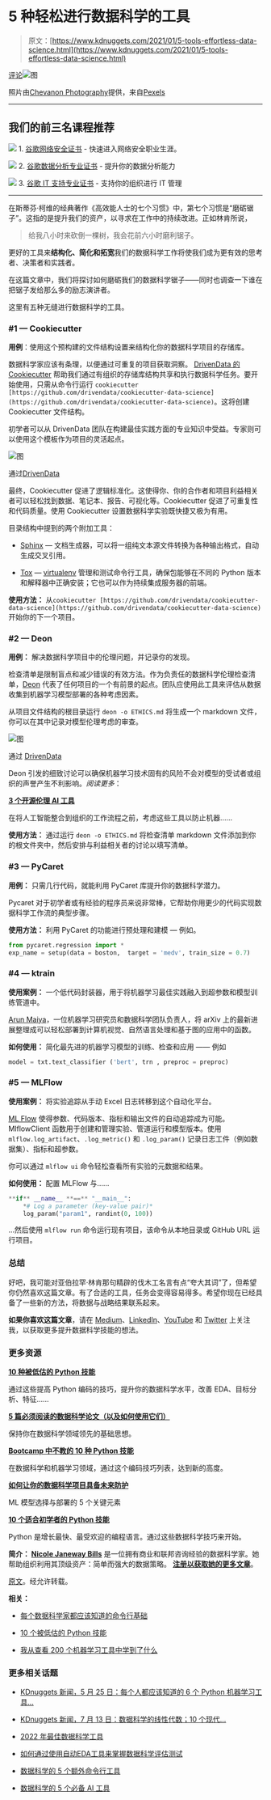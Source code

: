 # 5 种轻松进行数据科学的工具

> 原文：[https://www.kdnuggets.com/2021/01/5-tools-effortless-data-science.html](https://www.kdnuggets.com/2021/01/5-tools-effortless-data-science.html)

[评论](#comments)![图](../Images/0163182db1e56476361e30fdb5a854d2.png)

照片由[Chevanon Photography](https://www.pexels.com/@chevanon?utm_content=attributionCopyText&utm_medium=referral&utm_source=pexels)提供，来自[Pexels](https://www.pexels.com/photo/art-blur-cappuccino-close-up-302899/?utm_content=attributionCopyText&utm_medium=referral&utm_source=pexels)

* * *

## 我们的前三名课程推荐

![](../Images/0244c01ba9267c002ef39d4907e0b8fb.png) 1\. [谷歌网络安全证书](https://www.kdnuggets.com/google-cybersecurity) - 快速进入网络安全职业生涯。

![](../Images/e225c49c3c91745821c8c0368bf04711.png) 2\. [谷歌数据分析专业证书](https://www.kdnuggets.com/google-data-analytics) - 提升你的数据分析能力

![](../Images/0244c01ba9267c002ef39d4907e0b8fb.png) 3\. [谷歌 IT 支持专业证书](https://www.kdnuggets.com/google-itsupport) - 支持你的组织进行 IT 管理

* * *

在斯蒂芬·柯维的经典著作《高效能人士的七个习惯》中，第七个习惯是“磨砺锯子”。这指的是提升我们的资产，以寻求在工作中的持续改进。正如林肯所说，

> 给我八小时来砍倒一棵树，我会花前六小时磨利锯子。

更好的工具来**结构化、简化和拓宽**我们的数据科学工作将使我们成为更有效的思考者、决策者和实践者。

在这篇文章中，我们将探讨如何磨砺我们的数据科学锯子——同时也调查一下谁在把锯子发给那么多的励志演讲者。

这里有五种无缝进行数据科学的工具。

### #1 — Cookiecutter

**用例**：使用这个预构建的文件结构设置来结构化你的数据科学项目的存储库。

数据科学家应该有条理，以便通过可重复的项目获取洞察。 [DrivenData 的 Cookiecutter](https://drivendata.github.io/cookiecutter-data-science/) 帮助我们通过有组织的存储库结构共享和执行数据科学任务。要开始使用，只需从命令行运行 `cookiecutter [https://github.com/drivendata/cookiecutter-data-science](https://github.com/drivendata/cookiecutter-data-science)`。这将创建 Cookiecutter 文件结构。

初学者可以从 DrivenData 团队在构建最佳实践方面的专业知识中受益。专家则可以使用这个模板作为项目的灵活起点。

![图](../Images/e3c7e43e2b0a04641eb00fb5aa7c1c32.png)

通过[DrivenData](https://drivendata.github.io/cookiecutter-data-science/)

最终，Cookiecutter 促进了逻辑标准化。这使得你、你的合作者和项目利益相关者可以轻松找到数据、笔记本、报告、可视化等。Cookiecutter 促进了可重复性和代码质量。使用 Cookiecutter 设置数据科学实验既快捷又极为有用。

目录结构中提到的两个附加工具：

+   [Sphinx](https://www.sphinx-doc.org/en/master/) — 文档生成器，可以将一组纯文本源文件转换为各种输出格式，自动生成交叉引用。

+   [Tox](https://tox.readthedocs.io/en/latest/) — [virtualenv](https://towardsdatascience.com/10-underrated-python-skills-dfdff5741fdf) 管理和测试命令行工具，确保包能够在不同的 Python 版本和解释器中正确安装；它也可以作为持续集成服务器的前端。

**使用方法：** 从`cookiecutter [https://github.com/drivendata/cookiecutter-data-science](https://github.com/drivendata/cookiecutter-data-science)`开始你的下一个项目。

### #2 — Deon

**用例：** 解决数据科学项目中的伦理问题，并记录你的发现。

检查清单是限制盲点和减少错误的有效方法。作为负责任的数据科学伦理检查清单，[Deon](https://deon.drivendata.org/) 代表了任何项目的一个有前景的起点。团队应使用此工具来评估从数据收集到机器学习模型部署的各种考虑因素。

从项目文件结构的根目录运行 `deon -o ETHICS.md` 将生成一个 markdown 文件，你可以在其中记录对模型伦理考虑的审查。

![图](../Images/718dcc7a86ae3f739e8c42a3cf0065a8.png)

通过 [DrivenData](https://www.drivendata.org/)

Deon 引发的细致讨论可以确保机器学习技术固有的风险不会对模型的受试者或组织的声誉产生不利影响。*阅读更多*：

[**3 个开源伦理 AI 工具**](https://medium.com/atlas-research/ethical-ai-tools-b9d276a49fea)

在将人工智能整合到组织的工作流程之前，考虑这些工具以防止机器……

**使用方法：** 通过运行 `deon -o ETHICS.md` 将检查清单 markdown 文件添加到你的根文件夹中，然后安排与利益相关者的讨论以填写清单。

### #3 — PyCaret

**用例：** 只需几行代码，就能利用 PyCaret 库提升你的数据科学潜力。

Pycaret 对于初学者或有经验的程序员来说非常棒，它帮助你用更少的代码实现数据科学工作流的典型步骤。

**使用方法：** 利用 PyCaret 的功能进行预处理和建模 — 例如。

```py
from pycaret.regression import *
exp_name = setup(data = boston,  target = 'medv', train_size = 0.7)
```

### #4 — ktrain

**使用案例：** 一个低代码封装器，用于将机器学习最佳实践融入到超参数和模型训练管道中。

[Arun Maiya](https://medium.com/u/4581d07591d5?source=post_page-----f16ecd91c95d--------------------------------)，一位机器学习研究员和数据科学团队负责人，将 arXiv 上的最新进展整理成可以轻松部署到计算机视觉、自然语言处理和基于图的应用中的函数。

**如何使用：** 简化最先进的机器学习模型的训练、检查和应用 —— 例如

```py
model = txt.text_classifier ('bert', trn , preproc = preproc)
```

### #5 — MLFlow

**使用案例：** 将实验追踪从手动 Excel 日志转移到这个自动化平台。

[ML Flow](https://mlflow.org/docs/latest/index.html) 使得参数、代码版本、指标和输出文件的自动追踪成为可能。MlflowClient 函数用于创建和管理实验、管道运行和模型版本。使用 `mlflow.log_artifact`、`.log_metric()` 和 `.log_param()` 记录日志工件（例如数据集）、指标和超参数。

你可以通过 `mlflow ui` 命令轻松查看所有实验的元数据和结果。

**如何使用：** 配置 MLFlow 与……

```py
**if** __name__ **==** "__main__":
    *# Log a parameter (key-value pair)*
    log_param("param1", randint(0, 100))
```

…然后使用 `mlflow run` 命令运行现有项目，该命令从本地目录或 GitHub URL 运行项目。

### 总结

好吧，我可能对亚伯拉罕·林肯那句精辟的伐木工名言有点“夸大其词”了，但希望你仍然喜欢这篇文章。有了合适的工具，任务会变得容易得多。希望你现在已经具备了一些新的方法，将数据与战略结果联系起来。

**如果你喜欢这篇文章**，请在 [Medium](https://medium.com/@nicolejaneway)、[LinkedIn](http://www.linkedin.com/in/nicole-janeway-bills)、[YouTube](https://www.youtube.com/channel/UCO6JE24WY82TKabcGI8mA0Q?view_as=subscriber) 和 [Twitter](https://twitter.com/Nicole_Janeway) 上关注我，以获取更多提升数据科学技能的想法。

### 更多资源

[**10 种被低估的 Python 技能**](https://towardsdatascience.com/10-underrated-python-skills-dfdff5741fdf)

通过这些提高 Python 编码的技巧，提升你的数据科学水平，改善 EDA、目标分析、特征……

[**5 篇必须阅读的数据科学论文（以及如何使用它们）**](https://towardsdatascience.com/must-read-data-science-papers-487cce9a2020)

保持你在数据科学领域领先的基础思想。

[**Bootcamp 中不教的 10 种 Python 技能**](https://towardsdatascience.com/10-python-skills-419e5e4c4d66)

在数据科学和机器学习领域，通过这个编码技巧列表，达到新的高度。

[**如何让你的数据科学项目具备未来防护**](https://towardsdatascience.com/model-selection-and-deployment-cf754459f7ca)

ML 模型选择与部署的 5 个关键元素

[**10 个适合初学者的 Python 技能**](https://towardsdatascience.com/10-python-skills-beginners-3066305f0d3c)

Python 是增长最快、最受欢迎的编程语言。通过这些数据科学技巧来开始。

**简介： [Nicole Janeway Bills](https://www.linkedin.com/in/nicole-janeway-bills/)** 是一位拥有商业和联邦咨询经验的数据科学家。她帮助组织利用其顶级资产：简单而强大的数据策略。 [**注册以获取她的更多文章**](https://page.co/ahje9p)。

[原文](https://towardsdatascience.com/data-science-tools-f16ecd91c95d)。经允许转载。

**相关：**

+   [每个数据科学家都应该知道的命令行基础](/2019/08/command-line-basics-every-data-scientist.html)

+   [10 个被低估的 Python 技能](/2020/10/10-underrated-python-skills.html)

+   [我从查看 200 个机器学习工具中学到了什么](/2020/07/200-machine-learning-tools.html)

### 更多相关话题

+   [KDnuggets 新闻，5 月 25 日：每个人都应该知道的 6 个 Python 机器学习工具…](https://www.kdnuggets.com/2022/n21.html)

+   [KDnuggets 新闻，7 月 13 日：数据科学的线性代数；10 个现代…](https://www.kdnuggets.com/2022/n28.html)

+   [2022 年最佳数据科学工具](https://www.kdnuggets.com/2022/03/top-data-science-tools-2022.html)

+   [如何通过使用自动EDA工具来掌握数据科学评估测试](https://www.kdnuggets.com/2022/04/ace-data-science-assessment-test-automatic-eda-tools.html)

+   [数据科学的 5 个额外命令行工具](https://www.kdnuggets.com/2023/03/5-command-line-tools-data-science.html)

+   [数据科学的 5 个必备 AI 工具](https://www.kdnuggets.com/2023/04/5-essential-ai-tools-data-science.html)
